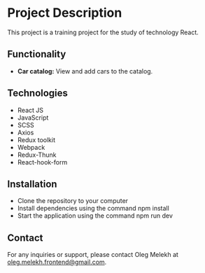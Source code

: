 # Project Description

This project is a training project for the study of technology React.

## Functionality

- **Car catalog:** View and add cars to the catalog.

## Technologies

- React JS
- JavaScript
- SCSS
- Axios
- Redux toolkit
- Webpack
- Redux-Thunk
- React-hook-form

## Installation

- Clone the repository to your computer
- Install dependencies using the command npm install
- Start the application using the command npm run dev

## Contact

For any inquiries or support, please contact Oleg Melekh at oleg.melekh.frontend@gmail.com.

